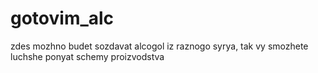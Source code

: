 # gotovim_alc
 zdes mozhno budet sozdavat alcogol iz raznogo syrya, tak vy smozhete luchshe ponyat schemy proizvodstva
